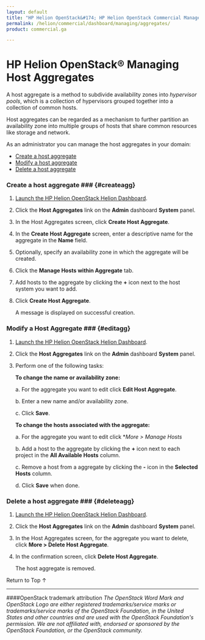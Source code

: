 ```yaml
---
layout: default
title: "HP Helion OpenStack&#174; HP Helion OpenStack Commercial Manage Your Cloud"
permalink: /helion/commercial/dashboard/managing/aggregates/
product: commercial.ga

---
```

<!--UNDER REVISION-->

<script>

function PageRefresh {
onLoad="window.refresh"
}

PageRefresh();

</script>

<!--
<p style="font-size: small;"> <a href="/helion/commercial/ga1/install/">&#9664; PREV</a> | <a href="/helion/commercial/ga1/install-overview/">&#9650; UP</a> | <a href="/helion/commercial/ga1/">NEXT &#9654;</a> 
-->

# HP Helion OpenStack&#174; Managing Host Aggregates

A host aggregate is a method to subdivide availability zones into *hypervisor pools*, which is a collection of hypervisors grouped together into a collection of common hosts.

Host aggregates can be regarded as a mechanism to further partition an availability zone into multiple groups of hosts that share common resources like storage and network.

As an administrator you can manage the host aggregates in your domain:

* [Create a host aggregate](#createagg)
* [Modify a host aggregate](#editagg)
* [Delete a host aggregate](#deleteagg)

### Create a host aggregate ### {#createagg}

1. [Launch the HP Helion OpenStack Helion Dashboard](/helion/openstack/dashboard/login/).

2. Click the **Host Aggregates** link on the **Admin** dashboard **System** panel.

3. In the Host Aggregates screen, click **Create Host Aggregate**.

4. In the **Create Host Aggregate** screen, enter a descriptive name for the aggregate in the **Name** field.

5. Optionally, specify an availability zone in which the aggregate will be created.

6. Click the **Manage Hosts within Aggregate** tab.
 
7. Add hosts to the aggregate by clicking the **+** icon next to the host system you want to add.

8. Click **Create Host Aggregate**.

	A message is displayed on successful creation.

### Modify a Host Aggregate ### {#editagg}

1. [Launch the HP Helion OpenStack Helion Dashboard](/helion/openstack/dashboard/login/).

2. Click the **Host Aggregates** link on the **Admin** dashboard **System** panel.

3. Perform one of the following tasks:

	**To change the name or availability zone:**

	a. For the aggregate you want to edit click **Edit Host Aggregate**.

	b. Enter a new name and/or availability zone.

	c. Click **Save**.

	**To change the hosts associated with the aggregate:**

	a. For the aggregate you want to edit click **More &gt; Manage Hosts*</li>

	b. Add a host to the aggregate by clicking the **+** icon next to each project in the **All Available Hosts** column.</li>

	c. Remove a host from a aggregate by clicking the **-** icon in the **Selected Hosts** column.</li>

	d. Click **Save** when done.</li>

### Delete a host aggregate ### {#deleteagg}

1. [Launch the HP Helion OpenStack Helion Dashboard](/helion/openstack/dashboard/login/).

2. Click the **Host Aggregates** link on the **Admin** dashboard **System** panel.

3. In the Host Aggregates screen, for the aggregate you want to delete, click **More &gt; Delete Host Aggregate**.

4. In the confirmation screen, click **Delete Host Aggregate**.

	The host aggregate is removed.

<p><a href="#top" style="padding:14px 0px 14px 0px; text-decoration: none;"> Return to Top &#8593; </a>


----
####OpenStack trademark attribution
*The OpenStack Word Mark and OpenStack Logo are either registered trademarks/service marks or trademarks/service marks of the OpenStack Foundation, in the United States and other countries and are used with the OpenStack Foundation's permission. We are not affiliated with, endorsed or sponsored by the OpenStack Foundation, or the OpenStack community.*